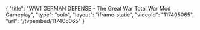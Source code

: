 {
    "title": "WW1 GERMAN DEFENSE - The Great War Total War Mod Gameplay",
    "type": "solo",
    "layout": "iframe-static",
    "videoId": "117405065",
    "url": "\/tvpembed\/117405065"
}